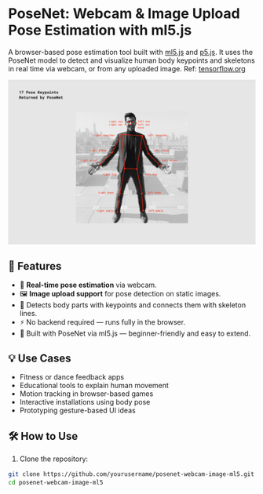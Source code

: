 # PoseNet: Webcam & Image Upload Pose Estimation with ml5.js

A browser-based pose estimation tool built with [ml5.js](https://ml5js.org/) and [p5.js](https://p5js.org/). It uses the PoseNet model to detect and visualize human body keypoints and skeletons in real time via webcam, or from any uploaded image.
Ref: [tensorflow.org](https://blog.tensorflow.or)

![PoseNet Demo Screenshot](body-part-detection-tensor-flow.png)

## 🚀 Features

- 🔴 **Real-time pose estimation** via webcam.
- 🖼️ **Image upload support** for pose detection on static images.
- 🎯 Detects body parts with keypoints and connects them with skeleton lines.
- ⚡ No backend required — runs fully in the browser.
- 🧠 Built with PoseNet via ml5.js — beginner-friendly and easy to extend.

## 💡 Use Cases

- Fitness or dance feedback apps
- Educational tools to explain human movement
- Motion tracking in browser-based games
- Interactive installations using body pose
- Prototyping gesture-based UI ideas

## 🛠️ How to Use

1. Clone the repository:

```bash
git clone https://github.com/yourusername/posenet-webcam-image-ml5.git
cd posenet-webcam-image-ml5
